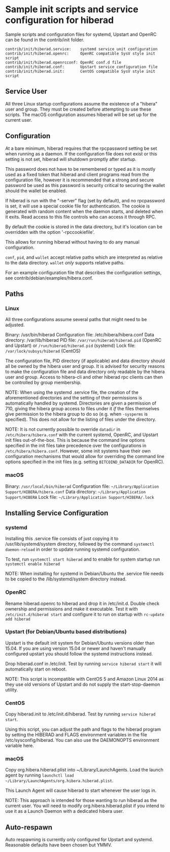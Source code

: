 Sample init scripts and service configuration for hiberad
==========================================================

Sample scripts and configuration files for systemd, Upstart and OpenRC
can be found in the contrib/init folder.

    contrib/init/hiberad.service:    systemd service unit configuration
    contrib/init/hiberad.openrc:     OpenRC compatible SysV style init script
    contrib/init/hiberad.openrcconf: OpenRC conf.d file
    contrib/init/hiberad.conf:       Upstart service configuration file
    contrib/init/hiberad.init:       CentOS compatible SysV style init script

Service User
---------------------------------

All three Linux startup configurations assume the existence of a "hibera" user
and group.  They must be created before attempting to use these scripts.
The macOS configuration assumes hiberad will be set up for the current user.

Configuration
---------------------------------

At a bare minimum, hiberad requires that the rpcpassword setting be set
when running as a daemon.  If the configuration file does not exist or this
setting is not set, hiberad will shutdown promptly after startup.

This password does not have to be remembered or typed as it is mostly used
as a fixed token that hiberad and client programs read from the configuration
file, however it is recommended that a strong and secure password be used
as this password is security critical to securing the wallet should the
wallet be enabled.

If hiberad is run with the "-server" flag (set by default), and no rpcpassword is set,
it will use a special cookie file for authentication. The cookie is generated with random
content when the daemon starts, and deleted when it exits. Read access to this file
controls who can access it through RPC.

By default the cookie is stored in the data directory, but it's location can be overridden
with the option '-rpccookiefile'.

This allows for running hiberad without having to do any manual configuration.

`conf`, `pid`, and `wallet` accept relative paths which are interpreted as
relative to the data directory. `wallet` *only* supports relative paths.

For an example configuration file that describes the configuration settings,
see contrib/debian/examples/hibera.conf.

Paths
---------------------------------

### Linux

All three configurations assume several paths that might need to be adjusted.

Binary:              /usr/bin/hiberad
Configuration file:  /etc/hibera/hibera.conf
Data directory:      /var/lib/hiberad
PID file:            `/var/run/hiberad/hiberad.pid` (OpenRC and Upstart) or `/run/hiberad/hiberad.pid` (systemd)
Lock file:           `/var/lock/subsys/hiberad` (CentOS)

The configuration file, PID directory (if applicable) and data directory
should all be owned by the hibera user and group.  It is advised for security
reasons to make the configuration file and data directory only readable by the
hibera user and group.  Access to hibera-cli and other hiberad rpc clients
can then be controlled by group membership.

NOTE: When using the systemd .service file, the creation of the aforementioned
directories and the setting of their permissions is automatically handled by
systemd. Directories are given a permission of 710, giving the hibera group
access to files under it _if_ the files themselves give permission to the
hibera group to do so (e.g. when `-sysperms` is specified). This does not allow
for the listing of files under the directory.

NOTE: It is not currently possible to override `datadir` in
`/etc/hibera/hibera.conf` with the current systemd, OpenRC, and Upstart init
files out-of-the-box. This is because the command line options specified in the
init files take precedence over the configurations in
`/etc/hibera/hibera.conf`. However, some init systems have their own
configuration mechanisms that would allow for overriding the command line
options specified in the init files (e.g. setting `BITCOIND_DATADIR` for
OpenRC).

### macOS

Binary:              `/usr/local/bin/hiberad`
Configuration file:  `~/Library/Application Support/HIBERA/hibera.conf`
Data directory:      `~/Library/Application Support/HIBERA`
Lock file:           `~/Library/Application Support/HIBERA/.lock`

Installing Service Configuration
-----------------------------------

### systemd

Installing this .service file consists of just copying it to
/usr/lib/systemd/system directory, followed by the command
`systemctl daemon-reload` in order to update running systemd configuration.

To test, run `systemctl start hiberad` and to enable for system startup run
`systemctl enable hiberad`

NOTE: When installing for systemd in Debian/Ubuntu the .service file needs to be copied to the /lib/systemd/system directory instead.

### OpenRC

Rename hiberad.openrc to hiberad and drop it in /etc/init.d.  Double
check ownership and permissions and make it executable.  Test it with
`/etc/init.d/hiberad start` and configure it to run on startup with
`rc-update add hiberad`

### Upstart (for Debian/Ubuntu based distributions)

Upstart is the default init system for Debian/Ubuntu versions older than 15.04. If you are using version 15.04 or newer and haven't manually configured upstart you should follow the systemd instructions instead.

Drop hiberad.conf in /etc/init.  Test by running `service hiberad start`
it will automatically start on reboot.

NOTE: This script is incompatible with CentOS 5 and Amazon Linux 2014 as they
use old versions of Upstart and do not supply the start-stop-daemon utility.

### CentOS

Copy hiberad.init to /etc/init.d/hiberad. Test by running `service hiberad start`.

Using this script, you can adjust the path and flags to the hiberad program by
setting the HIBERAD and FLAGS environment variables in the file
/etc/sysconfig/hiberad. You can also use the DAEMONOPTS environment variable here.

### macOS

Copy org.hibera.hiberad.plist into ~/Library/LaunchAgents. Load the launch agent by
running `launchctl load ~/Library/LaunchAgents/org.hibera.hiberad.plist`.

This Launch Agent will cause hiberad to start whenever the user logs in.

NOTE: This approach is intended for those wanting to run hiberad as the current user.
You will need to modify org.hibera.hiberad.plist if you intend to use it as a
Launch Daemon with a dedicated hibera user.

Auto-respawn
-----------------------------------

Auto respawning is currently only configured for Upstart and systemd.
Reasonable defaults have been chosen but YMMV.
